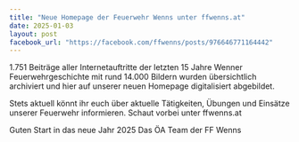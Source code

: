 ```yaml
---
title: "Neue Homepage der Feuerwehr Wenns unter ffwenns.at"
date: 2025-01-03
layout: post
facebook_url: "https://facebook.com/ffwenns/posts/976646771164442"
---
```


1.751 Beiträge aller Internetauftritte der letzten 15 Jahre Wenner Feuerwehrgeschichte mit rund 14.000 Bildern wurden übersichtlich archiviert und hier auf unserer neuen Homepage digitalisiert abgebildet. 

Stets aktuell könnt ihr euch über aktuelle Tätigkeiten, Übungen und Einsätze unserer Feuerwehr informieren. Schaut vorbei unter ffwenns.at

Guten Start in das neue Jahr 2025 
Das ÖA Team der FF Wenns